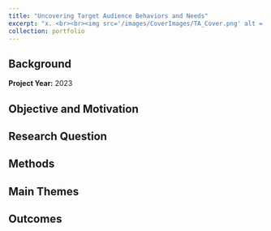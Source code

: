 ```yaml
---
title: "Uncovering Target Audience Behaviors and Needs"
excerpt: "x. <br><br><img src='/images/CoverImages/TA_Cover.png' alt = 'Strategic Research. Uncovering Target Audience Behaviors and Needs. Investigating purchasing and work behaviors. Survey, Attitudinal'>"
collection: portfolio
---
```


## Background

**Project Year:** 2023

## Objective and Motivation


## Research Question

## Methods


## Main Themes


## Outcomes


